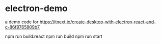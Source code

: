 # electron-demo
a demo code for https://itnext.io/create-desktop-with-electron-react-and-c-86f9765809b7

npm run build:react
npm run build
npm run start